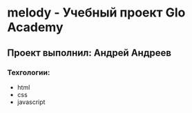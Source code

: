 # melody - Учебный проект Glo Academy
## Проект выполнил: Андрей Андреев
### Техгологии:
- html
- css
- javascript
